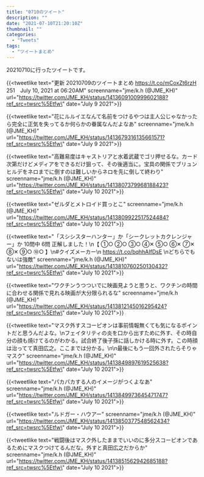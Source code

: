 ```yaml
---
title: "0710のツイート"
description: ""
date: "2021-07-10T21:20:10Z"
thumbnail: ""
categories:
  - "Tweets"
tags:
  - "ツイートまとめ"
---
```

20210710に行ったツイートです。
<!--more-->
{{<tweetlike text=\"更新 20210709のツイートまとめ https://t.co/mCoxZt6rzH 251　July 10, 2021 at 06:20AM\" screenname=\"jme/k.h (@JME_KH)\" url=\"https://twitter.com/JME_KH/status/1413609100999602188?ref_src=twsrc%5Etfw\" date=\"July 9 2021\">}}

{{<tweetlike text=\"花にルルイエなんて名前をつけるやつは主人公じゃなかったら完全に正気を失ってるか何らかの眷属なんだよなあ\" screenname=\"jme/k.h (@JME_KH)\" url=\"https://twitter.com/JME_KH/status/1413679316135661571?ref_src=twsrc%5Etfw\" date=\"July 9 2021\">}}

{{<tweetlike text=\"高難易度はキャストリアと水着武蔵でゴリ押せるな。カード次第だけどメディアをできるだけ狙って、その後適当に。宝具の関係でブリュンヒルデをネロまでに倒すのは難しいからネロを先に倒して終わり\" screenname=\"jme/k.h (@JME_KH)\" url=\"https://twitter.com/JME_KH/status/1413807379968188423?ref_src=twsrc%5Etfw\" date=\"July 10 2021\">}}

{{<tweetlike text=\"ゼルダとメトロイド買っとこ\" screenname=\"jme/k.h (@JME_KH)\" url=\"https://twitter.com/JME_KH/status/1413809922517524484?ref_src=twsrc%5Etfw\" date=\"July 10 2021\">}}

{{<tweetlike text=\"「スシシスターハンター」か「シークレットカクレンジャー」か 10問中 6問 正解しました！\n【 ①○ ②○ ③○ ④✕ ⑤○ ⑥✕ ⑦✕ ⑧✕ ⑨○ ⑩○ 】\n#クイズメーカー\n https://t.co/bqhhAIfDsE \nどちらでもないは強敵\" screenname=\"jme/k.h (@JME_KH)\" url=\"https://twitter.com/JME_KH/status/1413810760250130432?ref_src=twsrc%5Etfw\" date=\"July 10 2021\">}}

{{<tweetlike text=\"ワクチンうつついでに映画見ようと思うと、ワクチンの時間に合わせる関係で見れる映画が大分限られるな\" screenname=\"jme/k.h (@JME_KH)\" url=\"https://twitter.com/JME_KH/status/1413812145016295424?ref_src=twsrc%5Etfw\" date=\"July 10 2021\">}}

{{<tweetlike text=\"マスク外すスコーピオンは事前情報無くても気になるポイントだと思うんだよな。\nフェイタリティの炎を口から出すために外す、その時自分の顔も焼けてるのがわかる。試合終了後子孫に話しかける時に外す。この時顔は治ってて真田広之。ここまでは分かる。\n\n最後にもう一回外されたらそりゃマスク\" screenname=\"jme/k.h (@JME_KH)\" url=\"https://twitter.com/JME_KH/status/1413849897619525638?ref_src=twsrc%5Etfw\" date=\"July 10 2021\">}}

{{<tweetlike text=\"パカパカする人のイメージがつくよなあ\" screenname=\"jme/k.h (@JME_KH)\" url=\"https://twitter.com/JME_KH/status/1413849973645471747?ref_src=twsrc%5Etfw\" date=\"July 10 2021\">}}

{{<tweetlike text=\"ルドガー・ハウアー\" screenname=\"jme/k.h (@JME_KH)\" url=\"https://twitter.com/JME_KH/status/1413850377548562434?ref_src=twsrc%5Etfw\" date=\"July 10 2021\">}}

{{<tweetlike text=\"戦闘後はマスク外したままでいいのに多分スコーピオンであるためにマスクつけてるんだな。外すと真田広之だからか\" screenname=\"jme/k.h (@JME_KH)\" url=\"https://twitter.com/JME_KH/status/1413851562942685188?ref_src=twsrc%5Etfw\" date=\"July 10 2021\">}}


